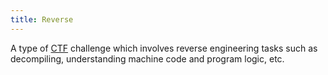 ```yaml
---
title: Reverse
---
```


A type of [CTF](/tags/ctf) challenge which involves reverse engineering tasks such as decompiling, understanding machine code and program logic, etc.
